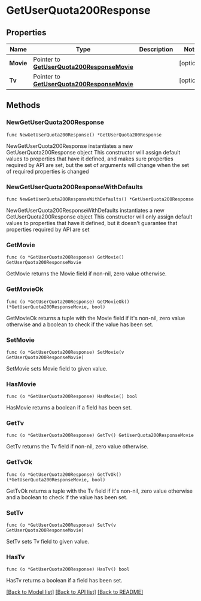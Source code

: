 # GetUserQuota200Response

## Properties

Name | Type | Description | Notes
------------ | ------------- | ------------- | -------------
**Movie** | Pointer to [**GetUserQuota200ResponseMovie**](GetUserQuota200ResponseMovie.md) |  | [optional] 
**Tv** | Pointer to [**GetUserQuota200ResponseMovie**](GetUserQuota200ResponseMovie.md) |  | [optional] 

## Methods

### NewGetUserQuota200Response

`func NewGetUserQuota200Response() *GetUserQuota200Response`

NewGetUserQuota200Response instantiates a new GetUserQuota200Response object
This constructor will assign default values to properties that have it defined,
and makes sure properties required by API are set, but the set of arguments
will change when the set of required properties is changed

### NewGetUserQuota200ResponseWithDefaults

`func NewGetUserQuota200ResponseWithDefaults() *GetUserQuota200Response`

NewGetUserQuota200ResponseWithDefaults instantiates a new GetUserQuota200Response object
This constructor will only assign default values to properties that have it defined,
but it doesn't guarantee that properties required by API are set

### GetMovie

`func (o *GetUserQuota200Response) GetMovie() GetUserQuota200ResponseMovie`

GetMovie returns the Movie field if non-nil, zero value otherwise.

### GetMovieOk

`func (o *GetUserQuota200Response) GetMovieOk() (*GetUserQuota200ResponseMovie, bool)`

GetMovieOk returns a tuple with the Movie field if it's non-nil, zero value otherwise
and a boolean to check if the value has been set.

### SetMovie

`func (o *GetUserQuota200Response) SetMovie(v GetUserQuota200ResponseMovie)`

SetMovie sets Movie field to given value.

### HasMovie

`func (o *GetUserQuota200Response) HasMovie() bool`

HasMovie returns a boolean if a field has been set.

### GetTv

`func (o *GetUserQuota200Response) GetTv() GetUserQuota200ResponseMovie`

GetTv returns the Tv field if non-nil, zero value otherwise.

### GetTvOk

`func (o *GetUserQuota200Response) GetTvOk() (*GetUserQuota200ResponseMovie, bool)`

GetTvOk returns a tuple with the Tv field if it's non-nil, zero value otherwise
and a boolean to check if the value has been set.

### SetTv

`func (o *GetUserQuota200Response) SetTv(v GetUserQuota200ResponseMovie)`

SetTv sets Tv field to given value.

### HasTv

`func (o *GetUserQuota200Response) HasTv() bool`

HasTv returns a boolean if a field has been set.


[[Back to Model list]](../README.md#documentation-for-models) [[Back to API list]](../README.md#documentation-for-api-endpoints) [[Back to README]](../README.md)


